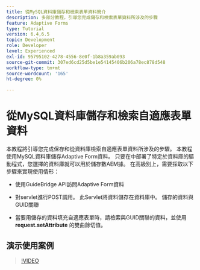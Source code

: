 ```yaml
---
title: 從MySQL資料庫儲存和檢索表單資料簡介
description: 多部分教程，引導您完成儲存和檢索表單資料所涉及的步驟
feature: Adaptive Forms
type: Tutorial
version: 6.4,6.5
topic: Development
role: Developer
level: Experienced
exl-id: 95795102-4278-4556-8e0f-1b8a359ab093
source-git-commit: 307ed6cd25d5be1e54145406b206a78ec878d548
workflow-type: tm+mt
source-wordcount: '165'
ht-degree: 0%

---
```


# 從MySQL資料庫儲存和檢索自適應表單資料

本教程將引導您完成保存和從資料庫檢索自適應表單資料所涉及的步驟。 本教程使用MySQL資料庫儲存Adaptive Form資料。 只要在中部署了特定於資料庫的驅動程式，您選擇的資料庫就可以用於儲存數AEM據。 在高級別上，需要採取以下步驟來實現使用情形：

* 使用GuideBridge API訪問Adaptive Form資料

* 對servlet進行POST調用。 此Servlet將資料儲存在資料庫中。 儲存的資料與GUID關聯

* 當要用儲存的資料填充自適應表單時，請檢索與GUID關聯的資料，並使用 **request.setAttribute** 的雙曲餘切值。

## 演示使用案例

>[!VIDEO](https://video.tv.adobe.com/v/27829?quality=9&learn=on)
